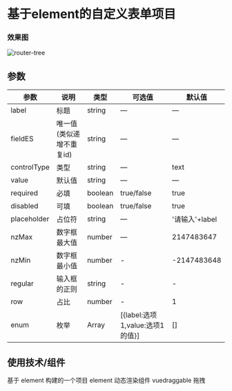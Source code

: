 # 基于element的自定义表单项目

### 效果图
![router-tree](https://github.com/qwe8511066/vantCustomForm/blob/master/public/images/effectPicture.gif?raw=true)<br>

## 参数
| 参数      | 说明    | 类型      | 可选值       | 默认值   |
|---------- |-------- |---------- |-------------  |-------- |
| label     | 标题    | string    | — | —  |
| fieldES     | 唯一值(类似递增不重复id)    | string    | — | —  |
| controlType     |  类型    | string    | — | text  |
| value     | 默认值    | string    | — | —  |
| required     | 必填    | boolean    | true/false | true  |
| disabled     | 可填    | boolean    | true/false | true  |
| placeholder     | 占位符    | string    | — |  '请输入'+label |
| nzMax     | 数字框最大值    | number    | — |  2147483647 |
| nzMin | 数字框最小值    | number    | - |  -2147483648 |
| regular     | 输入框的正则   | string    | - |  - |
| row     | 占比   | number    | - |  1 |
| enum     | 枚举    | Array    | [{label:选项1,value:选项1的值}] |  [] |

## 使用技术/组件
基于 element 构建的一个项目
element 动态渲染组件
vuedraggable 拖拽